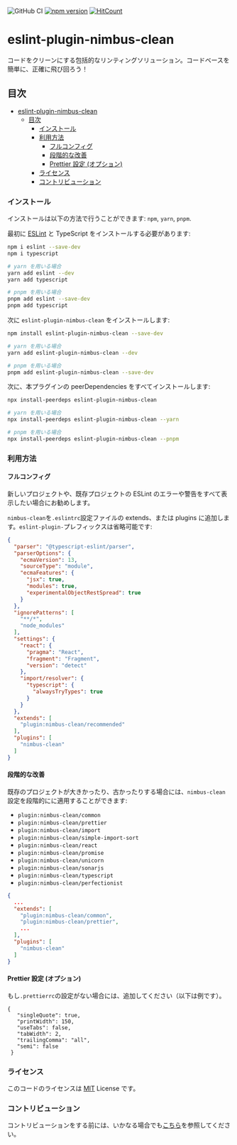 ![GitHub CI](https://github.com/dipiash/eslint-plugin-nimbus-clean/actions/workflows/ci.yml/badge.svg)
[![npm version](https://badge.fury.io/js/eslint-plugin-nimbus-clean.svg?v=0.2.4)](https://badge.fury.io/js/eslint-plugin-nimbus-clean)
[![HitCount](https://hits.dwyl.com/dipiash/eslint-plugin-nimbus-clean.svg?style=flat-square)](http://hits.dwyl.com/dipiash/eslint-plugin-nimbus-clean)

# eslint-plugin-nimbus-clean

コードをクリーンにする包括的なリンティングソリューション。コードベースを簡単に、正確に飛び回ろう！

## 目次

<!-- toc -->

- [eslint-plugin-nimbus-clean](#eslint-plugin-nimbus-clean)
  - [目次](#目次)
    - [インストール](#インストール)
    - [利用方法](#利用方法)
      - [フルコンフィグ](#フルコンフィグ)
      - [段階的な改善](#段階的な改善)
      - [Prettier 設定 (オプション)](#prettier-設定-オプション)
    - [ライセンス](#ライセンス)
    - [コントリビューション](#コントリビューション)

<!-- tocstop -->

### インストール

インストールは以下の方法で行うことができます: `npm`, `yarn`, `pnpm`.

最初に [ESLint](https://eslint.org/) と TypeScript をインストールする必要があります:

```sh
npm i eslint --save-dev
npm i typescript

# yarn を用いる場合
yarn add eslint --dev
yarn add typescript

# pnpm を用いる場合
pnpm add eslint --save-dev
pnpm add typescript
```

次に `eslint-plugin-nimbus-clean` をインストールします:

```sh
npm install eslint-plugin-nimbus-clean --save-dev

# yarn を用いる場合
yarn add eslint-plugin-nimbus-clean --dev

# pnpm を用いる場合
pnpm add eslint-plugin-nimbus-clean --save-dev
```

次に、本プラグインの peerDependencies をすべてインストールします:

```sh
npx install-peerdeps eslint-plugin-nimbus-clean

# yarn を用いる場合
npx install-peerdeps eslint-plugin-nimbus-clean --yarn

# pnpm を用いる場合
npx install-peerdeps eslint-plugin-nimbus-clean --pnpm
```

### 利用方法

#### フルコンフィグ

新しいプロジェクトや、既存プロジェクトの ESLint のエラーや警告をすべて表示したい場合にお勧めします。

`nimbus-clean`を`.eslintrc`設定ファイルの extends、または plugins に追加します。`eslint-plugin-`プレフィックスは省略可能です:
```json
{
  "parser": "@typescript-eslint/parser",
  "parserOptions": {
    "ecmaVersion": 13,
    "sourceType": "module",
    "ecmaFeatures": {
      "jsx": true,
      "modules": true,
      "experimentalObjectRestSpread": true
    }
  },
  "ignorePatterns": [
    "**/*",
    "node_modules"
  ],
  "settings": {
    "react": {
      "pragma": "React",
      "fragment": "Fragment",
      "version": "detect"
    },
    "import/resolver": {
      "typescript": {
        "alwaysTryTypes": true
      }
    }
  },
  "extends": [
    "plugin:nimbus-clean/recommended"
  ],
  "plugins": [
    "nimbus-clean"
  ]
}
 ```

#### 段階的な改善

既存のプロジェクトが大きかったり、古かったりする場合には、`nimbus-clean` 設定を段階的にに適用することができます:
- `plugin:nimbus-clean/common`
- `plugin:nimbus-clean/prettier`
- `plugin:nimbus-clean/import`
- `plugin:nimbus-clean/simple-import-sort`
- `plugin:nimbus-clean/react`
- `plugin:nimbus-clean/promise`
- `plugin:nimbus-clean/unicorn`
- `plugin:nimbus-clean/sonarjs`
- `plugin:nimbus-clean/typescript`
- `plugin:nimbus-clean/perfectionist`

```json
{
  ...
  "extends": [
    "plugin:nimbus-clean/common",
    "plugin:nimbus-clean/prettier",
    ...
  ],
  "plugins": [
    "nimbus-clean"
  ]
}
   ```

#### Prettier 設定 (オプション)

もし`.prettierrc`の設定がない場合には、追加してください（以下は例です）。
   ```prettier
   {
      "singleQuote": true,
      "printWidth": 150,
      "useTabs": false,
      "tabWidth": 2,
      "trailingComma": "all",
      "semi": false
    }
   ```

### ライセンス

このコードのライセンスは [MIT](/LICENSE) License です。

### コントリビューション

コントリビューションをする前には、いかなる場合でも[こちら](/CONTRIBUTING)を参照してください。
